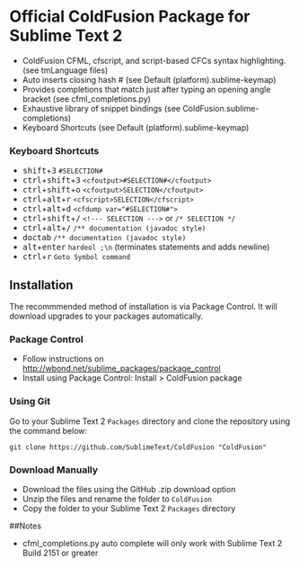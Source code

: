 # Official ColdFusion Package for Sublime Text 2

* ColdFusion CFML, cfscript, and script-based CFCs syntax highlighting. (see tmLanguage files)
* Auto inserts closing hash # (see Default (platform).sublime-keymap)
* Provides completions that match just after typing an opening angle bracket (see cfml_completions.py)
* Exhaustive library of snippet bindings (see ColdFusion.sublime-completions)
* Keyboard Shortcuts (see Default (platform).sublime-keymap)

### Keyboard Shortcuts

* <kbd>shift</kbd>+<kbd>3</kbd> `#SELECTION#`
* <kbd>ctrl</kbd>+<kbd>shift</kbd>+<kbd>3</kbd> `<cfoutput>#SELECTION#</cfoutput>`
* <kbd>ctrl</kbd>+<kbd>shift</kbd>+<kbd>o</kbd> `<cfoutput>SELECTION</cfoutput>`
* <kbd>ctrl</kbd>+<kbd>alt</kbd>+<kbd>r</kbd> `<cfscript>SELECTION</cfscript>`
* <kbd>ctrl</kbd>+<kbd>alt</kbd>+<kbd>d</kbd>  `<cfdump var="#SELECTION#">`
* <kbd>ctrl</kbd>+<kbd>shift</kbd>+<kbd>/</kbd>  `<!--- SELECTION --->` or `/* SELECTION */`
* <kbd>ctrl</kbd>+<kbd>alt</kbd>+<kbd>/</kbd> `/** documentation (javadoc style)`
* <kbd>d</kbd><kbd>o</kbd><kbd>c</kbd><kbd>tab</kbd> `/** documentation (javadoc style)`
* <kbd>alt</kbd>+<kbd>enter</kbd> `hardeol ;\n` (terminates statements and adds newline)
* <kbd>ctrl</kbd>+<kbd>r</kbd> `Goto Symbol command`

## Installation

The recommmended method of installation is via Package Control. It will download upgrades to your packages automatically.

### Package Control

* Follow instructions on http://wbond.net/sublime_packages/package_control
* Install using Package Control: Install > ColdFusion package

### Using Git

Go to your Sublime Text 2 `Packages` directory and clone the repository using the command below:

    git clone https://github.com/SublimeText/ColdFusion "ColdFusion"

### Download Manually

* Download the files using the GitHub .zip download option
* Unzip the files and rename the folder to `ColdFusion`
* Copy the folder to your Sublime Text 2 `Packages` directory

##Notes
* cfml_completions.py auto complete will only work with Sublime Text 2 Build 2151 or greater
